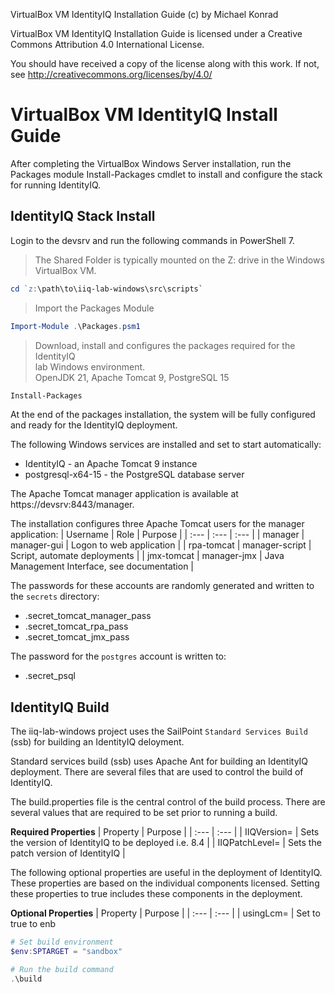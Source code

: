 VirtualBox VM IdentityIQ Installation Guide (c) by Michael Konrad

VirtualBox VM IdentityIQ Installation Guide is licensed under a
Creative Commons Attribution 4.0 International License.

You should have received a copy of the license along with this
work. If not, see <http://creativecommons.org/licenses/by/4.0/>


# VirtualBox VM IdentityIQ Install Guide

After completing the VirtualBox Windows Server installation, run the 
Packages module Install-Packages cmdlet to install and configure the 
stack for running IdentityIQ.


## IdentityIQ Stack Install

Login to the devsrv and run the following commands in PowerShell 7.

>  
> The Shared Folder is typically mounted on the Z: drive in the Windows  
> VirtualBox VM.  
>  
```PowerShell
cd `z:\path\to\iiq-lab-windows\src\scripts`
```

>  
> Import the Packages Module  
>  
```PowerShell
Import-Module .\Packages.psm1
```

>  
> Download, install and configures the packages required for the IdentityIQ  
> lab Windows environment.  
> OpenJDK 21, Apache Tomcat 9, PostgreSQL 15  
>  
```PowerShell
Install-Packages
```

At the end of the packages installation, the system will be fully configured 
and ready for the IdentityIQ deployment. 

The following Windows services are installed and set to start automatically:
* IdentityIQ - an Apache Tomcat 9 instance
* postgresql-x64-15 - the PostgreSQL database server

The Apache Tomcat manager application is available at 
https://devsrv:8443/manager.

The installation configures three Apache Tomcat users for the manager 
application:
| Username    | Role   | Purpose |
| :--- | :--- | :--- |
| manager | manager-gui | Logon to web application |
| rpa-tomcat | manager-script | Script, automate deployments |
| jmx-tomcat | manager-jmx | Java Management Interface, see documentation |

The passwords for these accounts are randomly generated and written to the 
`secrets` directory:
* .secret_tomcat_manager_pass
* .secret_tomcat_rpa_pass
* .secret_tomcat_jmx_pass

The password for the `postgres` account is written to:
* .secret_psql



## IdentityIQ Build

The iiq-lab-windows project uses the SailPoint `Standard Services Build` (ssb) 
for building an IdentityIQ deloyment.

Standard services build (ssb) uses Apache Ant for building an IdentityIQ 
deployment. There are several files that are used to control the build of 
IdentityIQ.

The build.properties file is the central control of the build process. 
There are several values that are required to be set prior to running a 
build.

__Required Properties__
| Property | Purpose |
| :--- | :--- | 
| IIQVersion= | Sets the version of IdentityIQ to be deployed i.e. 8.4 |
| IIQPatchLevel= | Sets the patch version of IdentityIQ |

The following optional properties are useful in the deployment of IdentityIQ.
These properties are based on the individual components licensed. Setting these 
properties to true includes these components in the deployment. 

__Optional Properties__
| Property | Purpose |
| :--- | :--- |
| usingLcm= | Set to true to enb


```PowerShell
# Set build environment
$env:SPTARGET = "sandbox"

# Run the build command
.\build